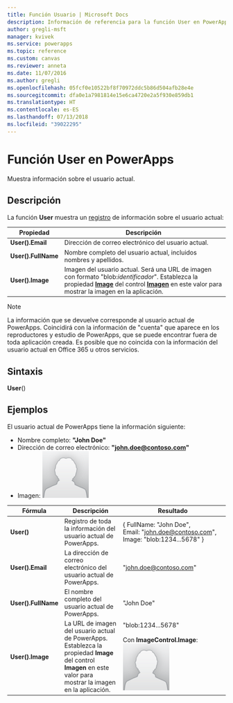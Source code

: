 ```yaml
---
title: Función Usuario | Microsoft Docs
description: Información de referencia para la función User en PowerApps, incluida la sintaxis
author: gregli-msft
manager: kvivek
ms.service: powerapps
ms.topic: reference
ms.custom: canvas
ms.reviewer: anneta
ms.date: 11/07/2016
ms.author: gregli
ms.openlocfilehash: 05fcf0e10522bf8f70972ddc5b86d504afb28e4e
ms.sourcegitcommit: dfa0e1a7981814e15e6ca4720e2a5f930e859db1
ms.translationtype: HT
ms.contentlocale: es-ES
ms.lasthandoff: 07/13/2018
ms.locfileid: "39022295"
---
```

# <a name="user-function-in-powerapps"></a>Función User en PowerApps
Muestra información sobre el usuario actual.

## <a name="description"></a>Descripción
La función **User** muestra un [registro](../working-with-tables.md#records) de información sobre el usuario actual:

| Propiedad | Descripción |
| --- | --- |
| **User().Email** |Dirección de correo electrónico del usuario actual. |
| **User().FullName** |Nombre completo del usuario actual, incluidos nombres y apellidos. |
| **User().Image** |Imagen del usuario actual. Será una URL de imagen con formato "blob:*identificador*". Establezca la propiedad **[Image](../controls/properties-visual.md)** del control **[Imagen](../controls/control-image.md)** en este valor para mostrar la imagen en la aplicación. |

> [!NOTE]
> La información que se devuelve corresponde al usuario actual de PowerApps.  Coincidirá con la información de "cuenta" que aparece en los reproductores y estudio de PowerApps, que se puede encontrar fuera de toda aplicación creada.  Es posible que no coincida con la información del usuario actual en Office 365 u otros servicios.

## <a name="syntax"></a>Sintaxis
**User**()

## <a name="examples"></a>Ejemplos
El usuario actual de PowerApps tiene la información siguiente:

* Nombre completo: **"John Doe"**
* Dirección de correo electrónico: **"john.doe@contoso.com"**
* Imagen: ![](media/function-user/john-doe-picture.png) 

|       Fórmula       |                                                                    Descripción                                                                    |                                                 Resultado                                                  |
|---------------------|---------------------------------------------------------------------------------------------------------------------------------------------------|---------------------------------------------------------------------------------------------------------|
|     **User()**      |                                             Registro de toda la información del usuario actual de PowerApps.                                             |    { FullName:&nbsp;"John Doe", Email:&nbsp;"john.doe@contoso.com", Image:&nbsp;"blob:1234...5678" }    |
|  **User().Email**   |                                                 La dirección de correo electrónico del usuario actual de PowerApps.                                                  |                                         "john.doe@contoso.com"                                          |
| **User().FullName** |                                                   El nombre completo del usuario actual de PowerApps.                                                    |                                               "John Doe"                                                |
|  **User().Image**   | La URL de imagen del usuario actual de PowerApps.  Establezca la propiedad **Image** del control **Imagen** en este valor para mostrar la imagen en la aplicación. | "blob:1234...5678"<br><br>Con **ImageControl.Image**:<br>![](media/function-user/john-doe-picture.png) |

